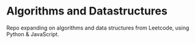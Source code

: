 # Algorithms and Datastructures
Repo expanding on algorithms and data structures from Leetcode, using Python &amp; JavaScript.